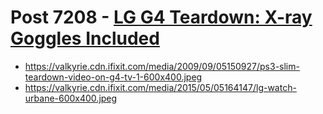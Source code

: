 # Post 7208 - [LG G4 Teardown: X-ray Goggles Included](https://www.ifixit.com/News/7208/lg-g4)

- https://valkyrie.cdn.ifixit.com/media/2009/09/05150927/ps3-slim-teardown-video-on-g4-tv-1-600x400.jpeg
- https://valkyrie.cdn.ifixit.com/media/2015/05/05164147/lg-watch-urbane-600x400.jpeg
